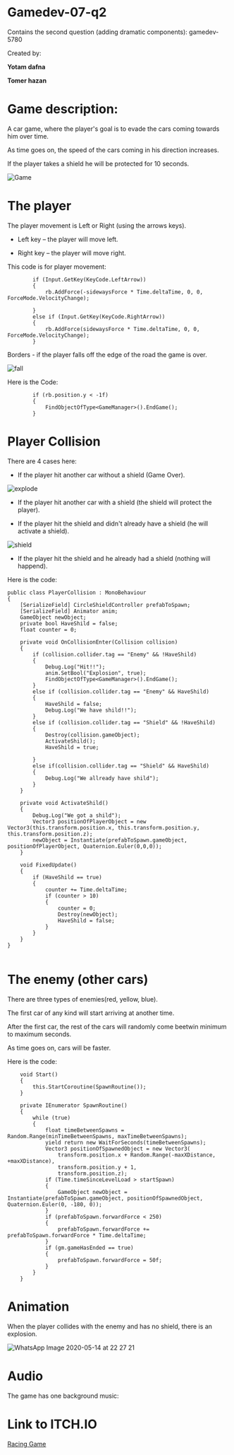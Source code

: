 # Gamedev-07-q2
Contains the second question (adding dramatic components): gamedev-5780

Created by:

**Yotam dafna**

**Tomer hazan**

# Game description: 
A car game, where the player's goal is to evade the cars coming towards him over time.

As time goes on, the speed of the cars coming in his direction increases.

If the player takes a shield he will be protected for 10 seconds.

![Game](https://user-images.githubusercontent.com/45067010/81974899-e4d44500-962e-11ea-8571-9170156c2b96.png)

# The player

The player movement is Left or Right (using the arrows keys).

* Left key – the player will move left. 

* Right key – the player will move right.

This code is for player movement:
```
        if (Input.GetKey(KeyCode.LeftArrow))
        {
            rb.AddForce(-sidewaysForce * Time.deltaTime, 0, 0, ForceMode.VelocityChange);

        }
        else if (Input.GetKey(KeyCode.RightArrow))
        {
            rb.AddForce(sidewaysForce * Time.deltaTime, 0, 0, ForceMode.VelocityChange);
        }
```
Borders - if the player falls off the edge of the road the game is over.

![fall](https://user-images.githubusercontent.com/45067010/81975735-2a454200-9630-11ea-9179-b0a6bbff7987.png)

Here is the Code:
```
        if (rb.position.y < -1f)
        {
            FindObjectOfType<GameManager>().EndGame();
        }
```

# Player Collision
There are 4 cases here:

* If the player hit another car without a shield (Game Over).

![explode](https://user-images.githubusercontent.com/45067010/81975839-4ba62e00-9630-11ea-90c7-96afce2cb383.png)

* If the player hit another car with a shield (the shield will protect the player).

* If the player hit the shield and didn't already have a shield (he will activate a shield).

![shield](https://user-images.githubusercontent.com/45067010/81975637-03870b80-9630-11ea-94fd-1b60f98664db.png)

* If the player hit the shield and he already had a shield (nothing will happend).

Here is the code:
```
public class PlayerCollision : MonoBehaviour
{
    [SerializeField] CircleShieldController prefabToSpawn;
    [SerializeField] Animator anim;
    GameObject newObject;
    private bool HaveShild = false;
    float counter = 0;

    private void OnCollisionEnter(Collision collision)
    {
        if (collision.collider.tag == "Enemy" && !HaveShild)
        {
            Debug.Log("Hit!!");
            anim.SetBool("Explosion", true);
            FindObjectOfType<GameManager>().EndGame();
        }
        else if (collision.collider.tag == "Enemy" && HaveShild)
        {
            HaveShild = false;
            Debug.Log("We have shild!!");
        }
        else if (collision.collider.tag == "Shield" && !HaveShild)
        {
            Destroy(collision.gameObject);
            ActivateShild();
            HaveShild = true;
            
        }
        else if(collision.collider.tag == "Shield" && HaveShild)
        {
            Debug.Log("We allready have shild");
        }
    }

    private void ActivateShild()
    {
        Debug.Log("We got a shild");
        Vector3 positionOfPlayerObject = new Vector3(this.transform.position.x, this.transform.position.y, this.transform.position.z);
        newObject = Instantiate(prefabToSpawn.gameObject, positionOfPlayerObject, Quaternion.Euler(0,0,0));
    }
    
    void FixedUpdate()
    {
        if (HaveShild == true)
        {
            counter += Time.deltaTime;
            if (counter > 10)
            {
                counter = 0;
                Destroy(newObject);
                HaveShild = false;
            }
        }
    }
}
        
```

# The enemy (other cars)

There are three types of enemies(red, yellow, blue).

The first car of any kind will start arriving at another time.

After the first car, the rest of the cars will randomly come beetwin minimum to maximum seconds.

As time goes on, cars will be faster.

Here is the code:
```
    void Start()
    {
        this.StartCoroutine(SpawnRoutine());
    }

    private IEnumerator SpawnRoutine()
    {
        while (true)
        {
            float timeBetweenSpawns = Random.Range(minTimeBetweenSpawns, maxTimeBetweenSpawns);
            yield return new WaitForSeconds(timeBetweenSpawns);
            Vector3 positionOfSpawnedObject = new Vector3(
                transform.position.x + Random.Range(-maxXDistance, +maxXDistance),
                transform.position.y + 1,
                transform.position.z);
            if (Time.timeSinceLevelLoad > startSpawn)
            {
                GameObject newObject = Instantiate(prefabToSpawn.gameObject, positionOfSpawnedObject, Quaternion.Euler(0, -180, 0));
            }
            if (prefabToSpawn.forwardForce < 250)
            {
                prefabToSpawn.forwardForce += prefabToSpawn.forwardForce * Time.deltaTime;
            }
            if (gm.gameHasEnded == true)
            {
                prefabToSpawn.forwardForce = 50f;
            }
        }
    }
```

# Animation

When the player collides with the enemy and has no shield, there is an explosion.

![WhatsApp Image 2020-05-14 at 22 27 21](https://user-images.githubusercontent.com/45067010/82049528-244a7200-96bf-11ea-9b36-9937e8caf7c8.jpeg)


# Audio

The game has one background music:

# Link to ITCH.IO

[Racing Game](https://yotamd.itch.io/tetrisracing)
